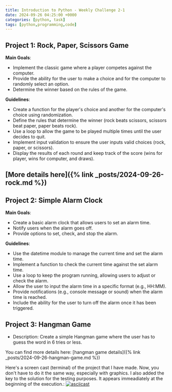 ```yaml
---
title: Introduction to Python - Weekly Challenge 2-1
date: 2024-09-26 04:25:00 +0000
categories: [python, task]
tags: [python,programming,code]
---
```



## Project 1: Rock, Paper, Scissors Game

**Main Goals**:

- Implement the classic game where a player competes against the computer.
- Provide the ability for the user to make a choice and for the computer to randomly select an option.
- Determine the winner based on the rules of the game.

**Guidelines**:

- Create a function for the player's choice and another for the computer's choice using randomization.
- Define the rules that determine the winner (rock beats scissors, scissors beat paper, paper beats rock).
- Use a loop to allow the game to be played multiple times until the user decides to quit.
- Implement input validation to ensure the user inputs valid choices (rock, paper, or scissors).
- Display the results of each round and keep track of the score (wins for player, wins for computer, and draws).

[More details here]({% link _posts/2024-09-26-rock.md %})
---

## Project 2: Simple Alarm Clock

**Main Goals**:

- Create a basic alarm clock that allows users to set an alarm time.
- Notify users when the alarm goes off.
- Provide options to set, check, and stop the alarm.

**Guidelines**:

- Use the datetime module to manage the current time and set the alarm time.
- Implement a function to check the current time against the set alarm time.
- Use a loop to keep the program running, allowing users to adjust or check the alarm.
- Allow the user to input the alarm time in a specific format (e.g., HH:MM).
- Provide notifications (e.g., console message or sound) when the alarm time is reached.
- Include the ability for the user to turn off the alarm once it has been triggered.

## Project 3: Hangman Game
- Description: Create a simple Hangman game where the user has to guess the word in 6 tries or less.

You can find more details here: [hangman game details]({% link _posts/2024-09-26-hangman-game.md %})

Here's a screen cast (terminal) of the project that I have made. Now, you don't have to do it the same way, especially with graphics. I also added the key to the solution for the testing purposes. It appears immeadiately at the beginning of the execution.:
[![asciicast](https://asciinema.org/a/iUTVa1Dg0BcPwqIESMCPv5BHF.svg)](https://asciinema.org/a/iUTVa1Dg0BcPwqIESMCPv5BHF)

